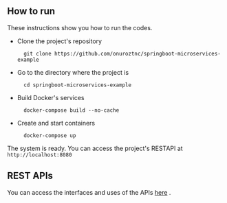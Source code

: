 ## How to run

These instructions show you how to run the codes.

- Clone the project's repository 

        git clone https://github.com/onuroztnc/springboot-microservices-example

- Go to the directory where the project is

        cd springboot-microservices-example
    
- Build Docker's services

        docker-compose build --no-cache

- Create and start containers

        docker-compose up 
    
The system is ready. You can access the project's RESTAPI at         `http://localhost:8080`

## REST APIs

You can access the interfaces and uses of the APIs [here](https://app.getpostman.com/join-team?invite_code=a5d98d1267501bde43d5384a0c7543f1&target_code=05b4132f5844b7c5d27e90e15e213b60) .
 
